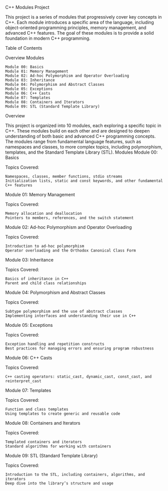 C++ Modules Project

This project is a series of modules that progressively cover key concepts in C++. Each module introduces a specific area of the language, including object-oriented programming principles, memory management, and advanced C++ features. The goal of these modules is to provide a solid foundation in modern C++ programming.



Table of Contents

Overview
Modules

    Module 00: Basics
    Module 01: Memory Management
    Module 02: Ad-hoc Polymorphism and Operator Overloading
    Module 03: Inheritance
    Module 04: Polymorphism and Abstract Classes
    Module 05: Exceptions
    Module 06: C++ Casts
    Module 07: Templates
    Module 08: Containers and Iterators
    Module 09: STL (Standard Template Library)


Overview

This project is organized into 10 modules, each exploring a specific topic in C++. These modules build on each other and are designed to deepen understanding of both basic and advanced C++ programming concepts. The modules range from fundamental language features, such as namespaces and classes, to more complex topics, including polymorphism, templates, and the Standard Template Library (STL).
Modules
Module 00: Basics

Topics Covered:

    Namespaces, classes, member functions, stdio streams
    Initialization lists, static and const keywords, and other fundamental C++ features

Module 01: Memory Management

Topics Covered:

    Memory allocation and deallocation
    Pointers to members, references, and the switch statement

Module 02: Ad-hoc Polymorphism and Operator Overloading

Topics Covered:

    Introduction to ad-hoc polymorphism
    Operator overloading and the Orthodox Canonical Class Form

Module 03: Inheritance

Topics Covered:

    Basics of inheritance in C++
    Parent and child class relationships

Module 04: Polymorphism and Abstract Classes

Topics Covered:

    Subtype polymorphism and the use of abstract classes
    Implementing interfaces and understanding their use in C++

Module 05: Exceptions

Topics Covered:

    Exception handling and repetition constructs
    Best practices for managing errors and ensuring program robustness

Module 06: C++ Casts

Topics Covered:

    C++ casting operators: static_cast, dynamic_cast, const_cast, and reinterpret_cast

Module 07: Templates

Topics Covered:

    Function and class templates
    Using templates to create generic and reusable code

Module 08: Containers and Iterators

Topics Covered:

    Templated containers and iterators
    Standard algorithms for working with containers

Module 09: STL (Standard Template Library)

Topics Covered:

    Introduction to the STL, including containers, algorithms, and iterators
    Deep dive into the library’s structure and usage
